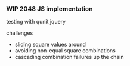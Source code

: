 ### WIP 2048 JS implementation

testing with qunit
jquery


challenges
- sliding square values around
- avoiding non-equal square combinations
- cascading combination failures up the chain
